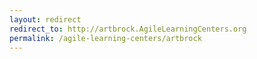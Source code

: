 ```yaml
---
layout: redirect
redirect_to: http://artbrock.AgileLearningCenters.org
permalink: /agile-learning-centers/artbrock
---
```

